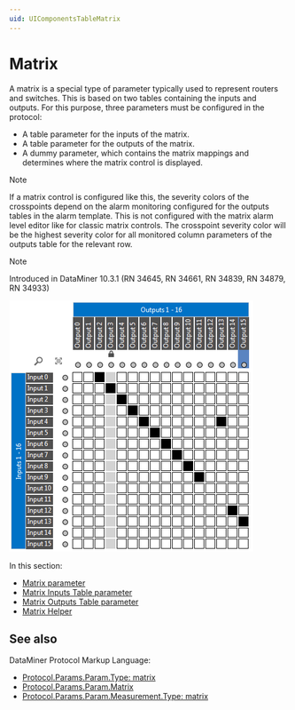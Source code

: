 ```yaml
---
uid: UIComponentsTableMatrix
---
```


# Matrix

A matrix is a special type of parameter typically used to represent routers and switches. This is based on two tables containing the inputs and outputs.
For this purpose, three parameters must be configured in the protocol:

- A table parameter for the inputs of the matrix.
- A table parameter for the outputs of the matrix.
- A dummy parameter, which contains the matrix mappings and determines where the matrix control is displayed.

> [!NOTE]
> If a matrix control is configured like this, the severity colors of the crosspoints depend on the alarm monitoring configured for the outputs tables in the alarm template. This is not configured with the matrix alarm level editor like for classic matrix controls. The crosspoint severity color will be the highest severity color for all monitored column parameters of the outputs table for the relevant row.

> [!NOTE]
> Introduced in DataMiner 10.3.1 (RN 34645, RN 34661, RN 34839, RN 34879, RN 34933)

![alt text](../../images/uimatrix.png "DataMiner Cube matrix")

In this section:

- [Matrix parameter](xref:UIComponentsTableMatrixParameter)
- [Matrix Inputs Table parameter](xref:UIComponentsTableMatrixInputsTableParameter)
- [Matrix Outputs Table parameter](xref:UIComponentsTableMatrixOutputsTableParameter)
- [Matrix Helper](xref:UIComponentsTableMatrixHelper)

## See also

DataMiner Protocol Markup Language:

- [Protocol.Params.Param.Type: matrix](xref:Protocol.Params.Param.Type#matrix)
- [Protocol.Params.Param.Matrix](xref:Protocol.Params.Param.Matrix)
- [Protocol.Params.Param.Measurement.Type: matrix](xref:Protocol.Params.Param.Measurement.Type#matrix)